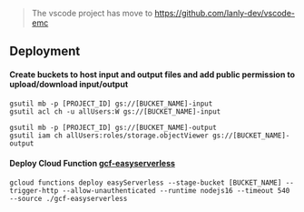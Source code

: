 > The vscode project has move to https://github.com/lanly-dev/vscode-emc

## Deployment

#### Create buckets to host input and output files and add public permission to upload/download input/output
```
gsutil mb -p [PROJECT_ID] gs://[BUCKET_NAME]-input
gsutil acl ch -u allUsers:W gs://[BUCKET_NAME]-input

gsutil mb -p [PROJECT_ID] gs://[BUCKET_NAME]-output
gsutil iam ch allUsers:roles/storage.objectViewer gs://[BUCKET_NAME]-output
```

#### Deploy Cloud Function [gcf-easyserverless](./gcf-easyserverless)
```
gcloud functions deploy easyServerless --stage-bucket [BUCKET_NAME] --trigger-http --allow-unauthenticated --runtime nodejs16 --timeout 540 --source ./gcf-easyserverless
```
